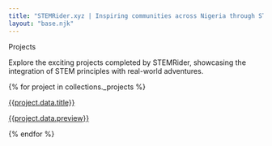 ```yaml
---
title: "STEMRider.xyz | Inspiring communities across Nigeria through STEM projects and adventures"
layout: "base.njk"
---
```



  <div class="px-40 flex flex-1 justify-center py-5">
          <div class="layout-content-container flex flex-col max-w-[960px] flex-1">
            <div class="flex flex-wrap justify-between gap-3 p-4">
              <div class="flex min-w-72 flex-col gap-3">
                <p class="text-[#111418] tracking-light text-[32px] font-bold leading-tight">Projects</p>
                <p class="text-[#60758a] text-sm font-normal leading-normal">
                  Explore the exciting projects completed by STEMRider, showcasing the integration of STEM principles with real-world adventures.
                </p>
              </div>
            </div>
            <div class="flex flex-wrap gap-3 p-4 justify-start">
              {% for project in collections._projects %}
              <div class="flex flex-col gap-3 pb-3 w-[238px]">
                <div
                  class="w-full bg-center bg-no-repeat aspect-video bg-cover rounded-lg"
                  style='background-image: url("{{project.data.cover}}");'
                ></div>
                <div>
                  <a href="{{project.url}}">
                  <p class="text-[#111418] text-base font-medium leading-normal">{{project.data.title}}</p>
                  <p class="text-[#60758a] text-sm font-normal leading-normal">{{project.data.preview}}</p>
                  </a>
                </div>
              </div>
              {% endfor %}
              <!-- <div class="flex flex-col gap-3 pb-3">
                <div
                  class="w-full bg-center bg-no-repeat aspect-video bg-cover rounded-lg"
                  style='background-image: url("https://lh3.googleusercontent.com/aida-public/AB6AXuDyF2Ha-9SXrSBt0iYNy9N_tctInG6CNpSPzU_DQeO4ybI-GuA2MXHoXNPcFUYW-5SBVM2zUn2z3fSIVDozEYF0c0RS_XSdP2fKtNLHn3fB2mqVjhBKxwo-azqSJ8ocAuwvb-wh5HIMFHjvcXP3WzVMu1kLemS1qfvm0GS_vYGiXKafJjXwDCE5Dqn54wQs3BgDouFjQT5PoILE2OjT3bfrI-oc0N1p7aJVLL-U2v3czVPwBsjZLz4ZqR4V_aCF9FFP0kTYs7QMTjk");'
                ></div>
                <div>
                  <p class="text-[#111418] text-base font-medium leading-normal">Environmental Monitoring</p>
                  <p class="text-[#60758a] text-sm font-normal leading-normal">Collecting and analyzing environmental data in diverse ecosystems.</p>
                </div>
              </div>
              <div class="flex flex-col gap-3 pb-3">
                <div
                  class="w-full bg-center bg-no-repeat aspect-video bg-cover rounded-lg"
                  style='background-image: url("https://lh3.googleusercontent.com/aida-public/AB6AXuDezY64XfypO1rj2eFAoeTnxRBbNYDg8N4cIRtw2xUPkF3LvzBwPfoXBgcwanzUH8PmeYRPt4Hluj6_1GmWFV2ipgEpkCxBRfXPXJDvKpVwrQ03L6-sBUoKKosUA_wp_00NJ7YQ-ecK_HtMkNTuOb15G_zwgERjfTz81aXeIm50cixo5n3pfEfRE2u1MUO_tsXGXhdJRLxZQCCEaZyr9WEJuPAs_zabCr6STmZsxcegcXrT1yWgLhJKCIYD936CY7fsuuvBXqTIfAU");'
                ></div>
                <div>
                  <p class="text-[#111418] text-base font-medium leading-normal">Renewable Energy Solutions</p>
                  <p class="text-[#60758a] text-sm font-normal leading-normal">Designing and implementing renewable energy systems.</p>
                </div>
              </div>
              <div class="flex flex-col gap-3 pb-3">
                <div
                  class="w-full bg-center bg-no-repeat aspect-video bg-cover rounded-lg"
                  style='background-image: url("https://lh3.googleusercontent.com/aida-public/AB6AXuBvJCYZZY_0N4xX9HKRMuEITX7JPp-XFv7QKO2opnErTKEm6VXLaZQiF23gKeFcCynAr1wrYXF6_2UAuQCHGDE3FFq3U0QDSIgBMcon8M-QX9SHOv6ZZRLhNKvPN7HbLgo0ds961MrouoI0LgTaxA48j4mp4Kni3dIvtzV-AOcA_CcSBPAwXuNTkQhL4AjyWuSzNr29zvEOBOddtVsB2Cj8DTvLgOiVdStnDROXWUomY_Ao6qXmSJTbfi14XEhlkOy9XwmwPCB_dx4");'
                ></div>
                <div>
                  <p class="text-[#111418] text-base font-medium leading-normal">Space Exploration Mission</p>
                  <p class="text-[#60758a] text-sm font-normal leading-normal">Developing technologies for space exploration and research.</p>
                </div>
              </div>
              <div class="flex flex-col gap-3 pb-3">
                <div
                  class="w-full bg-center bg-no-repeat aspect-video bg-cover rounded-lg"
                  style='background-image: url("https://lh3.googleusercontent.com/aida-public/AB6AXuDO5X_uT9rTc5BJm52jqry8MSjx4Jrvaun-JXpyh8jS3hZ59HH2Mxt7JU0sezZT3uFLSA1EHKEWXM4eG54iepurRVTe6najbNanhbWDdDRNBg9FxZBELXyLeEdcmLzJ9axktBsYv6MJdrmM6C_KSiaA-w4HecNcBY4AsTzqHi7cF4FkWQ-1HAMVIOOJXNg1qizTSGYWzAADNqAiAt5tZ8ViIlAT5MDtHd9YlzT-MPnho4bqTqWwxXmXYkwmaEHX6iWSEeRZPtMKKgE");'
                ></div>
                <div>
                  <p class="text-[#111418] text-base font-medium leading-normal">Sustainable Agriculture Project</p>
                  <p class="text-[#60758a] text-sm font-normal leading-normal">Creating sustainable farming practices using innovative technologies.</p>
                </div>
              </div>
              <div class="flex flex-col gap-3 pb-3">
                <div
                  class="w-full bg-center bg-no-repeat aspect-video bg-cover rounded-lg"
                  style='background-image: url("https://lh3.googleusercontent.com/aida-public/AB6AXuBKdURlUHSp_45NPjoi6lpa2PitoBGdUVeulqtXun6mr35bntrfRzhSVO9UkjxrxzFeFaOH6uZ-zLs8Gt56saQQObRfQmR20HdUZWyMcaEwvJa5h8Awkae4ctByVXI1E7A-WXWjwI-GiM8wsdf4Bcjjvid4VAkOegKJpjNfbJJQEOF0Rj4L08bZs988cnX6i4klxs83hhNkdevOdimQy4Fm-2fgWkmbB7K_hM05zgszumBYTk4rmRJeHANO9hKg99BAEJR1w7jhQgU");'
                ></div>
                <div>
                  <p class="text-[#111418] text-base font-medium leading-normal">Oceanography Expedition</p>
                  <p class="text-[#60758a] text-sm font-normal leading-normal">Exploring and studying marine life and ocean environments.</p>
                </div>
              </div> -->
            </div>
          </div>
        </div>